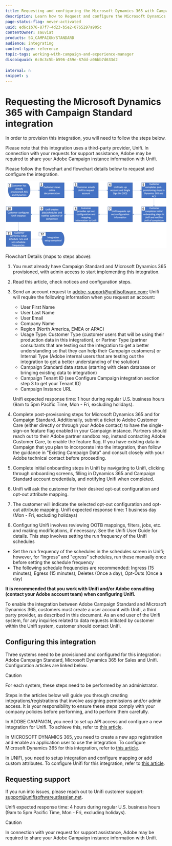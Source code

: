 ```yaml
---
title: Requesting and configuring the Microsoft Dynamics 365 with Campaign Standard integration
description: Learn how to Request and configure the Microsoft Dynamics 365 with Campaign Standard integration
page-status-flag: never-activated
uuid: ed6c1b76-87f7-4d23-b5e2-0765297a905c
contentOwner: sauviat
products: SG_CAMPAIGN/STANDARD
audience: integrating
content-type: reference
topic-tags: working-with-campaign-and-experience-manager
discoiquuid: 6c0c3c5b-b596-459e-87dd-a06bb7d633d2

internal: n
snippet: y
---
```


# Requesting the Microsoft Dynamics 365 with Campaign Standard integration

In order to provision this integration, you will need to follow the steps below.

Please note that this integration uses a third-party provider, Unifi.  In connection with your requests for support assistance, Adobe may be required to share your Adobe Campaign instance information with Unifi.

Please follow the flowchart and flowchart details below to request and configure the integration.

![](assets/provisioning-wf.png)

Flowchart Details (maps to steps above):

1. You must already have Campaign Standard and Microsoft Dynamics 365 provisioned, with admin access to start implementing this integration.

1. Read this article, check notices and configuration steps.

1. Send an account request to adobe-support@unifisoftware.com; Unifi will require the following information when you request an account:
    * User First Name
    * User Last Name
    * User Email
    * Company Name
    * Region (North America, EMEA or APAC)
    * Usage Type:  Customer Type (customer users that will be using their production data in this integration), or Partner Type (partner consultants that are testing out the integration to get a better understanding so that they can help their Campaign customers) or Internal Type (Adobe internal users that are testing out the integration to get a better understanding of the solution)
    * Campaign Standard data status (starting with clean database or bringing existing data to integration)
    * Campaign Tenant ID (see Configure Campaign integration section step 3 to get your Tenant ID)
    * Campaign Instance URL

    Unifi expected response time: 1 hour during regular U.S. business hours (9am to 5pm Pacific Time, Mon - Fri, excluding holidays).

1. Complete post-provisoning steps for Microsoft Dynamics 365 and for Campaign Standard. 
    Additionally, submit a ticket to Adobe Customer Care (either directly or through your Adobe contact) to have the single-sign-on feature flag enabled in your Campaign instance. Partners should reach out to their Adobe partner sandbox rep, instead contacting Adobe Customer Care, to enable the feature flag.
    If you have existing data in Campaign that you plan to incorporate into the integration, then follow the guidance in "Existing Campaign Data" and consult closely with your Adobe technical contact before proceeding.

1. Complete initial onboarding steps in Unifi by navigating to Unifi, clicking through onboarding screens, filling in Dynamics 365 and Campaign Standard account credentials, and notifying Unifi when completed.

1. Unifi will ask the customer for their desired opt-out configuration and opt-out attribute mapping.

1. The customer will indicate the selected opt-out configuration and opt-out attribute mapping.
Unifi expected response time: 1 business day (Mon - Fri, excluding holidays)

1. Configuring Unifi involves reviewing OOTB mappings, filters, jobs, etc. and making modifications, if necessary.  See the Unifi User Guide for details.
This step involves setting the run frequency of the Unifi schedules
* Set the run frequency of the schedules in the schedules screen in Unifi; however, for “ingress” and "egress" schedules, run these manually once before setting the schedule frequency
* The following schedule frequencies are recommended: Ingress (15 minutes), Egress (15 minutes), Deletes (Once a day), Opt-Outs (Once a day)

**It is recommended that you work with Unifi and/or Adobe consulting (contact your Adobe account team) when configuring Unifi.**

To enable the integration between Adobe Campaign Standard and Microsoft Dynamics 365, customers must create a user account with Unifi, a third party provider, as described in this document.   As an end user of the Unifi system, for any inquiries related to data requests initiated by customer within the Unifi system, customer should contact Unifi.

## Configuring this integration

Three systems need to be provisioned and configured for this integration: Adobe Campaign Standard, Microsoft Dynamics 365 for Sales and Unifi. Configuration articles are linked below.

>[!CAUTION]
>
>For each system, these steps need to be performed by an administrator.
>
>Steps in the articles below will guide you through creating integrations/registrations that involve assigning permissions and/or admin access.  It is your responsibility to ensure these steps comply with your company policies before performing, and to perform them carefully.

In ADOBE CAMPAIGN, you need to set up API access and configure a new integration for Unifi. To achieve this, refer to [this article](../../integrating/using/configure-adobe-io-for-ms-dynamic.md).

In MICROSOFT DYNAMICS 365, you need to create a new app registration and enable an application user to use the integration.  To configure Microsoft Dynamics 365 for this integration, refer to [this article](../../integrating/using/configure-microsoft-dynamics-365-for-campaign-integration.md).

In UNIFI, you need to setup integration and configure mapping or add custom attributes. To configure Unifi for this integration, refer to [this article](../../integrating/using/configure-unifi-for-microsoft-dynamics-365-integration.md).

## Requesting support 

If you run into issues, please reach out to Unifi customer support: [support@unifisoftware.atlassian.net](mailto:support@unifisoftware.atlassian.net). 

Unifi expected response time: 4 hours during regular U.S. business hours (9am to 5pm Pacific Time, Mon - Fri, excluding holidays).

>[!CAUTION]
>
>In connection with your request for support assistance, Adobe may be required to share your Adobe Campaign instance information with Unifi.